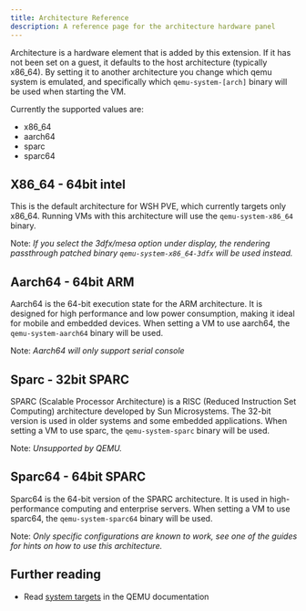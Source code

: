 ```yaml
---
title: Architecture Reference
description: A reference page for the architecture hardware panel
---
```


Architecture is a hardware element that is added by this extension.
If it has not been set on a guest, it defaults to the host architecture (typically x86_64).
By setting it to another architecture you change which qemu system is emulated, and specifically which `qemu-system-[arch]` binary will be used when starting the VM.

Currently the supported values are:

- x86_64
- aarch64
- sparc
- sparc64

## X86_64 - 64bit intel

This is the default architecture for WSH PVE, which currently targets only x86_64. Running VMs with this architecture will use the `qemu-system-x86_64` binary.

Note: *If you select the 3dfx/mesa option under display, the rendering passthrough patched binary `qemu-system-x86_64-3dfx` will be used instead.*

## Aarch64 - 64bit ARM

Aarch64 is the 64-bit execution state for the ARM architecture. It is designed for high performance and low power consumption, making it ideal for mobile and embedded devices. When setting a VM to use aarch64, the `qemu-system-aarch64` binary will be used.

Note: *Aarch64 will only support serial console*

## Sparc - 32bit SPARC

SPARC (Scalable Processor Architecture) is a RISC (Reduced Instruction Set Computing) architecture developed by Sun Microsystems. The 32-bit version is used in older systems and some embedded applications. When setting a VM to use sparc, the `qemu-system-sparc` binary will be used.

Note: *Unsupported by QEMU.*

## Sparc64 - 64bit SPARC

Sparc64 is the 64-bit version of the SPARC architecture. It is used in high-performance computing and enterprise servers. When setting a VM to use sparc64, the `qemu-system-sparc64` binary will be used.

Note: *Only specific configurations are known to work, see one of the guides for hints on how to use this architecture.*

## Further reading

- Read [system targets](https://www.qemu.org/docs/master/system/targets.html) in the QEMU documentation
